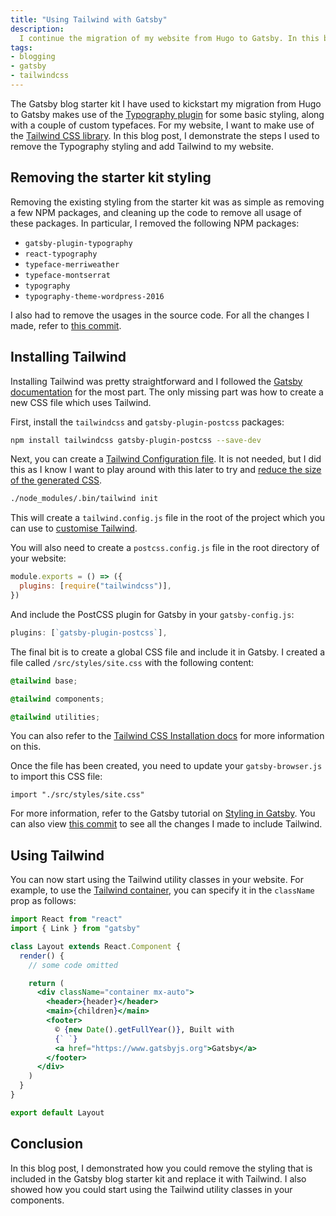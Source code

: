 ```yaml
---
title: "Using Tailwind with Gatsby"
description:
  I continue the migration of my website from Hugo to Gatsby. In this blog post, I look at removing the styling that is included in the blog starter kit and add the Tailwind CSS library to my website.
tags:
- blogging
- gatsby
- tailwindcss
---
```


The Gatsby blog starter kit I have used to kickstart my migration from Hugo to Gatsby makes use of the [Typography plugin](https://www.gatsbyjs.org/packages/gatsby-plugin-typography/) for some basic styling, along with a couple of custom typefaces. For my website, I want to make use of the [Tailwind CSS library](https://tailwindcss.com/). In this blog post, I demonstrate the steps I used to remove the Typography styling and add Tailwind to my website.

## Removing the starter kit styling

Removing the existing styling from the starter kit was as simple as removing a few NPM packages, and cleaning up the code to remove all usage of these packages. In particular, I removed the following NPM packages:

* `gatsby-plugin-typography`
* `react-typography`
* `typeface-merriweather`
* `typeface-montserrat`
* `typography`
* `typography-theme-wordpress-2016`

I also had to remove the usages in the source code. For all the changes I made, refer to [this commit](https://github.com/jerriep/website/commit/569b0374da85733ea5bbec8990279a6efc5194b2).

## Installing Tailwind

Installing Tailwind was pretty straightforward and I followed the [Gatsby documentation](https://www.gatsbyjs.org/docs/tailwind-css/) for the most part. The only missing part was how to create a new CSS file which uses Tailwind.

First, install the `tailwindcss` and `gatsby-plugin-postcss` packages:

```bash
npm install tailwindcss gatsby-plugin-postcss --save-dev
```

Next, you can create a [Tailwind Configuration file](https://tailwindcss.com/docs/configuration). It is not needed, but I did this as I know I want to play around with this later to try and [reduce the size of the generated CSS](https://tailwindcss.com/docs/controlling-file-size).

```bash
./node_modules/.bin/tailwind init
```

This will create a `tailwind.config.js` file in the root of the project which you can use to [customise Tailwind](https://tailwindcss.com/docs/configuration).

You will also need to create a `postcss.config.js` file in the root directory of your website:

```js
module.exports = () => ({
  plugins: [require("tailwindcss")],
})
```

And include the PostCSS plugin for Gatsby in your `gatsby-config.js`:

```js
plugins: [`gatsby-plugin-postcss`],
```

The final bit is to create a global CSS file and include it in Gatsby. I created a file called `/src/styles/site.css` with the following content:

```css
@tailwind base;

@tailwind components;

@tailwind utilities;
```

You can also refer to the [Tailwind CSS Installation docs](https://tailwindcss.com/docs/installation/) for more information on this.

Once the file has been created, you need to update your `gatsby-browser.js` to import this CSS file:

```
import "./src/styles/site.css"
```

For more information, refer to the Gatsby tutorial on [Styling in Gatsby](https://www.gatsbyjs.org/tutorial/part-two/). You can also view [this commit](https://github.com/jerriep/website/commit/a35398e82d7f819f0b8d4d1ed696bc12f0f5f35b) to see all the changes I made to include Tailwind.

## Using Tailwind

You can now start using the Tailwind utility classes in your website. For example, to use the [Tailwind container](https://tailwindcss.com/docs/container), you can specify it in the `className` prop as follows:

```jsx
import React from "react"
import { Link } from "gatsby"

class Layout extends React.Component {
  render() {
    // some code omitted

    return (
      <div className="container mx-auto">
        <header>{header}</header>
        <main>{children}</main>
        <footer>
          © {new Date().getFullYear()}, Built with
          {` `}
          <a href="https://www.gatsbyjs.org">Gatsby</a>
        </footer>
      </div>
    )
  }
}

export default Layout
```

## Conclusion

In this blog post, I demonstrated how you could remove the styling that is included in the Gatsby blog starter kit and replace it with Tailwind. I also showed how you could start using the Tailwind utility classes in your components.